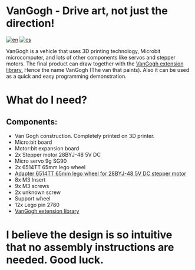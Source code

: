 # VanGogh - Drive art, not just the direction!
[![en](https://img.shields.io/badge/lang-en-blue)](https://github.com/pslib-cz/2022-p2a-mme-pppp-Pixelgon/blob/main/README.md)
[![cs](https://img.shields.io/badge/lang-cs-red)](https://github.com/pslib-cz/2022-p2a-mme-pppp-Pixelgon/blob/main/README.cs.md)

VanGogh is a vehicle that uses 3D printing technology, Microbit microcomputer, and lots of other components like servos and stepper motors. The final product can draw together with the <a href="https://github.com/Pixelgon/pxt-pixelgon-example">VanGogh extension library.</a> Hence the name VanGogh (The van that paints). Also it can be used as a quick and easy programming demonstration.

# What do I need?
## Components:
<ul>
  <li>Van Gogh construction. Completely printed on 3D printer.</li>
  <li>Micro:bit board</li>
  <li>Motor:bit expansion board</li>
  <li>2x Stepper motor 28BYJ-48 5V DC</li>
  <li>Micro servo 9g SG90</li>
  <li>2x 6514TT 65mm lego wheel</li>
  <li><a href="https://www.printables.com/cs/model/459596-connection-hub-for-28byj-48-stepper">Adapter 6514TT 65mm lego wheel for 28BYJ-48 5V DC stepper motor</a></li>
  <li>8x M3 Insert</li>
  <li>9x M3 screws</li>
  <li>2x unknown screw</li>
  <li>Support wheel</li>
  <li>12x Lego pin 2780</li>
  <li><a href="https://github.com/Pixelgon/pxt-pixelgon-example">VanGogh extension library</a></li>
</ul>

# I believe the design is so intuitive that no assembly instructions are needed. Good luck.